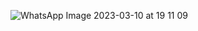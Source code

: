 ![WhatsApp Image 2023-03-10 at 19 11 09](https://user-images.githubusercontent.com/83288606/224331211-b38e3580-308b-4055-a8fa-9c742982ad43.jpeg)
